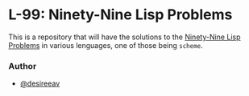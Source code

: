 # L-99: Ninety-Nine Lisp Problems
This is a repository that will have the solutions to the [Ninety-Nine Lisp Problems](https://www.ic.unicamp.br/~meidanis/courses/mc336/problemas-lisp/L-99_Ninety-Nine_Lisp_Problems.html) in various lenguages, one of those being `scheme`.

### Author

- [@desireeav](https://github.com/DesireeAv)
